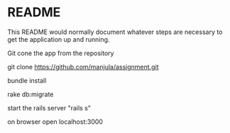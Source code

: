 # README

This README would normally document whatever steps are necessary to get the
application up and running.

Git cone the app from the repository

git clone https://github.com/manjula/assignment.git

bundle install

rake db:migrate

start the rails server "rails s"

on browser open localhost:3000

